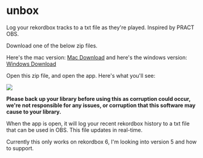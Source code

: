 # unbox
Log your rekordbox tracks to a txt file as they're played. Inspired by PRACT OBS.

Download one of the below zip files. 

Here's the mac version: [Mac Download](https://github.com/erikrichardlarson/unbox/releases/download/1/unbox_mac.zip) and here's the windows version: [Windows Download](https://github.com/erikrichardlarson/unbox/releases/download/1/unbox_windows.zip)

Open this zip file, and open the app. Here's what you'll see:

![](https://github.com/erikrichardlarson/unbox/blob/main/Screen%20Shot%202020-11-12%20at%205.14.21%20PM.png)

**Please back up your library before using this as corruption could occur, we're not responsible for any issues, or corruption that this software may cause to your library.**

When the app is open, it will log your recent rekordbox history to a txt file that can be used in OBS. This file updates in real-time. 

Currently this only works on rekordbox 6, I'm looking into version 5 and how to support. 
